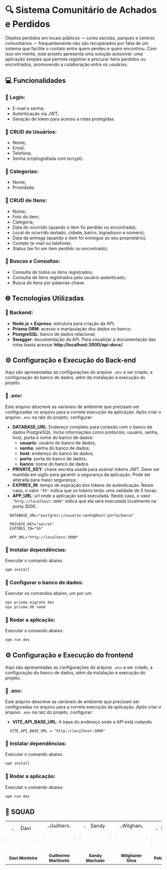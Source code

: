 # 🔍 Sistema Comunitário de Achados e Perdidos

Objetos perdidos em locais públicos — como escolas, parques e centros comunitários — frequentemente não são recuperados por falta de um sistema que facilite o contato entre quem perdeu e quem encontrou. Com isso em mente, este projeto apresenta uma solução acessível: uma aplicação simples que permite registrar e procurar itens perdidos ou encontrados, promovendo a colaboração entre os usuários.

## 💻 Funcionalidades

### 📌 Login:
- E-mail e senha;
- Autenticação via JWT;
- Geração de token para acesso a rotas protegidas.

### 📌 CRUD de Usuários:
- Nome;
- Email;
- Telefone;
- Senha (criptografada com bcrypt).

### 📌 Categorias:
- Nome;
- Prioridade.

### 📌 CRUD de Itens:
- Nome;
- Foto do item;
- Categoria;
- Data do ocorrido (quando o item foi perdido ou encontrado);
- Local do ocorrido (estado, cidade, bairro, logradouro e número);
- Data da entrega (quando o item foi entregue ao seu proprietário);
- Contato (e-mail ou telefone);
- Status (se foi um item perdido ou encontrado);

### 📌 Buscas e Consultas:
- Consulta de todos os itens registrados;
- Consulta de itens registrados pelo usuário autenticado;
- Busca de itens por palavras-chave.

## 🌐 Tecnologias Utilizadas

### 📌 Backend:
- **Node.js + Express**: estrutura para criação da API;
- **Prisma ORM**: acesso e manipulação dos dados no banco;
- **PostgreSQL**: banco de dados relacional;
- **Swagger**: documentação da API. Para visualizar a documentação das rotas basta acessar **http://localhost:3000/api-docs/**.

## ⚙️ Configuração e Execução do Back-end

Aqui são apresentadas as configurações do arquivo `.env` a ser criado, a configuração do banco de dados, além da instalação e execução do projeto.

### 📌 .env:

Este arquivo descreve as variáveis de ambiente que precisam ser configuradas no arquivo para a correta execução da aplicação. Após criar o arquivo `.env` na raiz do projeto, configurar:

- **DATABASE_URL**: Endereço completo para conexão com o banco de dados PostgreSQL. Inclui informações como protocolo, usuário, senha, host, porta e nome do banco de dados:
  -  **usuario**: usuário do banco de dados;
  -  **senha**: senha do banco de dados;
  -  **host**: endereço do banco de dados;
  -  **porta**: porta do banco de dados;
  -  **banco**: nome do banco de dados.
- **PRIVATE_KEY**: chave secreta usada para assinar tokens JWT. Deve ser mantida em sigilo para garantir a segurança da aplicação. Pode ser alterada para maior segurança;
- **EXPIRES_IN**: tempo de expiração dos tokens de autenticação. Neste caso, o valor `"5h"` indica que os tokens terão uma validade de 5 horas.
- **APP_URL**: url onde a aplicação será executada. Neste caso, o valor `"http://localhost:3000"` indica que ela será executada localmente na porta 3000.

```env
  DATABASE_URL="postgres://usuario:senha@host:porta/banco"
  
  PRIVATE_KEY="secret"
  EXPIRES_IN="5h"

  APP_URL="http://localhost:3000"
```

### 📌 Instalar dependências:

Executar o comando abaixo.

```sh
npm install
```

### 📌 Configurar o banco de dados:

Executar os comandos abaixo, um por um.

```sh
npx prisma migrate dev
npx prisma db seed
```

### 📌 Rodar a aplicação:

Executar o comando abaixo:

```sh
npm run dev
```

## ⚙️ Configuração e Execução do frontend

Aqui são apresentadas as configurações do arquivo `.env` a ser criado, a configuração do banco de dados, além da instalação e execução do projeto.

### 📌 .env:

Este arquivo descreve as variáveis de ambiente que precisam ser configuradas no arquivo para a correta execução da aplicação. Após criar o arquivo `.env` na raiz do projeto, configurar:

- **VITE_API_BASE_URL**: A base do endereço onde a API está rodando

```env
  VITE_API_BASE_URL = "http://localhost:3000"
```

### 📌 Instalar dependências:

Executar o comando abaixo.

```sh
npm install
```

### 📌 Rodar a aplicação:

Executar o comando abaixo:

```sh
npm run dev
```

## 🤝 SQUAD

  <table>
  <tr>
	<td align="center"><a href="https://www.linkedin.com/in/dmpms?utm_source=share&utm_campaign=share_via&utm_content=profile&utm_medium=android_app"><img style="border-radius: 50%;" src="https://ik.imagekit.io/hcmpwxpo7/6b4729a1-c7fd-4294-83c6-e10abb3d0788.jpeg?updatedAt=1744378005443" width="100px;" alt="Davi"/><br /><sub><b>Davi Monteiro</b></sub></a><br /><a href="https://github.com/DMPMS" title="Davi Monteiro"></a></td> 
    <td align="center"><a href="https://www.linkedin.com/in/guilherme-martinelis?utm_source=share&utm_campaign=share_via&utm_content=profile&utm_medium=android_app"><img style="border-radius: 50%;" src="https://ik.imagekit.io/hcmpwxpo7/88461583.jpeg?updatedAt=1744378476560" width="100px;" alt="Guilherme"/><br /><sub><b>Guilherme Martinelis</b></sub></a><br /><a href="https://github.com/martinelis25lk" title="Guilherme Martinelis"></a></td> 
    <td align="center"><a href="https://www.linkedin.com/in/sandy-machado-/"><img style="border-radius: 50%;" src="https://ik.imagekit.io/hcmpwxpo7/e0f1c3cd-39ae-4691-a4f5-19d18c378575.jpeg?updatedAt=1736183718654" width="100px;" alt="Sandy"/><br /><sub><b>Sandy Machado</b></sub></a><br /><a href="https://github.com/sandymachadoo" title="Sandy Machado"></a></td> 
    <td align="center"><a href="https://www.linkedin.com/in/wilghaner-silva-bb4491220/"><img style="border-radius: 50%;" src="https://ik.imagekit.io/hcmpwxpo7/83884818.jpeg?updatedAt=1744383361003" width="100px;" alt="Wilghaner"/><br /><sub><b>Wilghaner Silva</b></sub></a><br /><a href="https://github.com/WilghanerSilva" title="Wilghaner Silva"></a></td>
<td align="center"><a href="https://www.linkedin.com/in/patriciaferreirash/"><img style="border-radius: 50%;" src="https://ik.imagekit.io/hcmpwxpo7/100604597.png?updatedAt=1744384206299" width="100px;" alt="Patricia"/><br /><sub><b>Patricia Ester</b></sub></a><br /><a href="https://github.com/patriciaferreirash" title="Patricia Ester"></a></td> 
<td align="center"><a href="https://www.linkedin.com/in/carloseduardovs?utm_source=share&utm_campaign=share_via&utm_content=profile&utm_medium=ios_app"><img style="border-radius: 50%;" src="https://ik.imagekit.io/hcmpwxpo7/1692196693079.jpeg?updatedAt=1744474830522" width="100px;" alt="Carlos Eduardo"/><br /><sub><b>Carlos Eduardo</b></sub></a><br /></td> 
<td align="center"><a href="https://br.linkedin.com/in/rayanne-alvila-8232491b4"><img style="border-radius: 50%;" src="https://ik.imagekit.io/hcmpwxpo7/195511743.png?updatedAt=1744474022918" width="100px;" alt="Rayanne"/><br /><sub><b>Rayanne Alvila</b></sub></a><br /><a href="https://github.com/allvila" title="Rayanne Alvila"></a></td> 


</tr>
</table>
